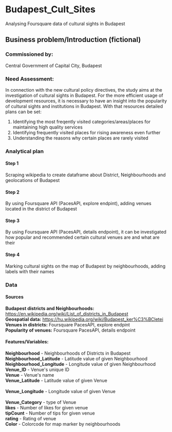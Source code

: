 # Budapest_Cult_Sites
 Analysing Foursquare data of cultural sights in Budapest

## Business problem/Introduction (fictional)
### Commissioned by: 
Central Government of Capital City, Budapest
### Need Assessment:
In connection with the new cultural policy directives, the study aims at the investigation of cultural sights in Budapest. For the more efficient usage of development resources, it is necessary to have an insight into the popularity of cultural sights and institutions in Budapest. With that resources detailed plans can be set: 
1. Identifying the most freqently visited categories/areas/places for maintaining high quality services
2. Identifying frequently visited places for rising awareness even further
3. Understanding the reasons why certain places are rarely visited

### Analytical plan
#### Step 1 
Scraping wikipedia to create dataframe about District, Neighbourhoods and geolocations of Budapest
#### Step 2 
By using Foursquare API (PacesAPI, explore endpint), adding venues located in the district of Budapest
#### Step 3 
By using Foursquare API (PacesAPI, details endpoint), it can be investigated how popular and recommended certain cultural venues are and what are their 
#### Step 4 
Marking cultural sights on the map of Budapest by neighbourhoods, adding labels with their names

### Data
#### Sources
<b>Budapest districts and Neighbourhoods:</b> https://en.wikipedia.org/wiki/List_of_districts_in_Budapest</br>
<b>Geospatial data:</b> https://hu.wikipedia.org/wiki/Budapest_ker%C3%BCletei</br>
<b>Venues in districts:</b> Foursquare PacesAPI, explore endpint</br>
<b>Popularity of venues:</b> Foursquare PacesAPI, details endpoint</br>

#### Features/Variables:
<b>Neighbourhood</b> 	- Neighbourhoods of Districts in Budapest</br>
<b>Neighbourhood_Latitude</b> - Latitude value of given Neighbourhood</br>
<b>Neighbourhood_Longitude</b> 	-  Longitude value of given Neighbourhood</br>
<b>Venue_ID</b> - Venue's unique ID</br>
<b>Venue</b> 	- Venue's name</br>
<b>Venue_Latitude</b> - Latitude value of given Venue</br>	
<b>Venue_Longitude</b> - Longitude value of given Venue</br>	
<b>Venue_Category</b> - type of Venue</br>
<b>likes</b> - Number of likes for given venue</br>
<b>tipCount</b> - Number of tips for given venue</br>
<b>rating</b> - Rating of venue	</br>
<b>Color</b> - Colorcode for map marker by neighbourhoods</br>
